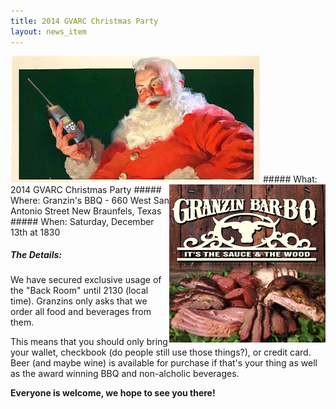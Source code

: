 ```yaml
---
title: 2014 GVARC Christmas Party
layout: news_item
---
```


<img src="/img/santa_radio.jpg" alt="Santa is a Ham!"> 
##### What: 2014 GVARC Christmas Party<img src="/img/granzins.png" alt="Granzins BBQ" style="float:right"> 
##### Where: Granzin's BBQ - 660 West San Antonio Street New Braunfels, Texas 
##### When: Saturday, December 13th at 1830

##### The Details:
We have secured exclusive usage of the "Back Room" until 2130 (local time).  Granzins only asks that we order all food and beverages from them.

This means that you should only bring your wallet, checkbook (do people still use those things?), or credit card.  Beer (and maybe wine) is available for purchase if that's your thing as well as the award winning BBQ and non-alcholic beverages.

**Everyone is welcome, we hope to see you there!**
